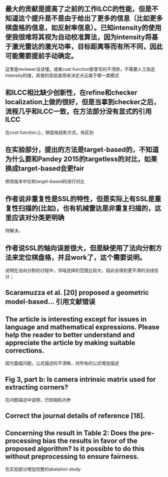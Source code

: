 ## 最大的贡献是提高了之前的工作ILCC的性能，但是不知道这个提升是不是由于给出了更多的信息（比如更多棋盘格的信息，如反射率信息）。已知intensity的使用使我很难将其视为自动校准算法，因为intensity将基于激光雷达的激光功率，目标距离等而有所不同，因此可能需要提前手动确定。

这里是reviewer没读懂，或者cost function那里写的不清除，不需要人工指定intensity的值，其值的高低是用来决定点云属于哪一类模式

## 和ILCC相比缺少创新性，在refine和checker localization上做的很好，但是当拿到checker之后，流程几乎和ILCC一致，在方法部分没有显式的引用ILCC

在cost function上，棋盘格投影方式，有区别

## 在实验部分，提出的方法是target-based的，不知道为什么要和Pandey 2015的targetless的对比，如果换成target-based会更fair

修改版本中仅和target-based的进行对比

## 作者说非重复性是SSL的特性，但是实际上有SSL是重复性扫描的(比如)，也有机械雷达是非重复扫描的，这里应该对分类更明确

待解决，

## 作者说SSL的轴向误差很大，但是缺使用了法向分割方法来定位棋盘格，并且work了，这个需要说明。

说明在法向分割的过程中，邻域选择的范围比较大，因此会得到更平滑的法线估计；

## Scaramuzza et al. [20] proposed a geometric model-based… 引用文献错误

## The article is interesting except for issues in language and mathematical expressions. Please help the reader to better understand and appreciate the article by making suitable corrections. 

因为篇幅问题，公式描述的不清晰，对所有的公式增加描述

## Fig 3, part b: Is camera intrinsic matrix used for extracting corners?

在问题描述中说明，已知相机内参

## Correct the journal details of reference [18]. 


## Concerning the result in Table 2: Does the pre-processing bias the results in favor of the proposed algorithm? Is it possible to do this without preprocessing to ensure fairness.

在实验部分增加完整的abalation study

